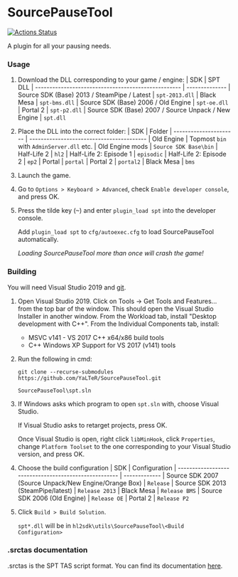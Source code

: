 # SourcePauseTool
[![Actions Status](https://github.com/YaLTeR/SourcePauseTool/workflows/CI/badge.svg?branch=master)](https://github.com/YaLTeR/SourcePauseTool/actions?query=branch%3Amaster)

A plugin for all your pausing needs.

### Usage
1. Download the DLL corresponding to your game / engine:
    | SDK                                                 | SPT DLL
    | --------------------------------------------------- | --------------
    | Source SDK (Base) 2013 / SteamPipe / Latest         | `spt-2013.dll`
    | Black Mesa                                          | `spt-bms.dll`
    | Source SDK (Base) 2006 / Old Engine                 | `spt-oe.dll`
    | Portal 2                                            | `spt-p2.dll`
    | Source SDK (Base) 2007 / Source Unpack / New Engine | `spt.dll`

2. Place the DLL into the correct folder:
    | SDK                    | Folder
    | ---------------------- | -----------------------------------------
    | Old Engine             | Topmost `bin` with `AdminServer.dll` etc.
    | Old Engine mods        | `Source SDK Base\bin`
    | Half-Life 2            | `hl2`
    | Half-Life 2: Episode 1 | `episodic`
    | Half-Life 2: Episode 2 | `ep2`
    | Portal                 | `portal`
    | Portal 2               | `portal2`
    | Black Mesa             | `bms`

3. Launch the game.
4. Go to `Options > Keyboard > Advanced`, check `Enable developer console`, and press OK.
5. Press the tilde key (<kbd>~</kbd>) and enter `plugin_load spt` into the developer console.

   Add `plugin_load spt` to `cfg/autoexec.cfg` to load SourcePauseTool automatically.

   *Loading SourcePauseTool more than once will crash the game!*

### Building
You will need Visual Studio 2019 and [git](https://git-scm.com).

1. Open Visual Studio 2019. Click on Tools → Get Tools and Features... from the top bar of the window. 
This should open the Visual Studio Installer in another window. From the Workload tab, install "Desktop development with C++". From the Individual Components tab, install:
	- MSVC v141 - VS 2017 C++ x64/x86 build tools
	- C++ Windows XP Support for VS 2017 (v141) tools

1. Run the following in cmd:
    ```
    git clone --recurse-submodules https://github.com/YaLTeR/SourcePauseTool.git
    
    SourcePauseTool\spt.sln
    ```

1. If Windows asks which program to open `spt.sln` with, choose Visual Studio.

   If Visual Studio asks to retarget projects, press OK.

   Once Visual Studio is open, right click `libMinHook`, click `Properties`, change `Platform Toolset` to the one corresponding to your Visual Studio version, and press OK.

1. Choose the build configuration
    | SDK                                                   | Configuration
    | ----------------------------------------------------- | -------------
    | Source SDK 2007 (Source Unpack/New Engine/Orange Box) | `Release`
    | Source SDK 2013 (SteamPipe/latest)                    | `Release 2013`
    | Black Mesa                                            | `Release BMS`
    | Source SDK 2006 (Old Engine)                          | `Release OE`
    | Portal 2                                              | `Release P2`

1. Click `Build > Build Solution`.

   `spt*.dll` will be in `hl2sdk\utils\SourcePauseTool\<Build Configuration>`

### .srctas documentation
.srctas is the SPT TAS script format. You can find its documentation [here](https://docs.google.com/document/d/11iu9kw5Ufa3-QaiR7poJWBwfe1I56wI6fBtDgmWZ8Aw).
